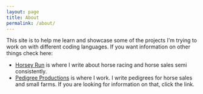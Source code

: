 ```yaml
---
layout: page
title: About
permalink: /about/
---
```


This site is to help me learn and showcase some of the projects I'm trying to work on with different coding languages. If you want information on other things check here:

* [Horsey Run](https://horseyrun.com) is where I write about horse racing and horse sales semi consistently.
* [Pedigree Productions](https://pedigreepro.net) is where I work. I write pedigrees for horse sales and small farms. If you are looking for information on that, click the link.

